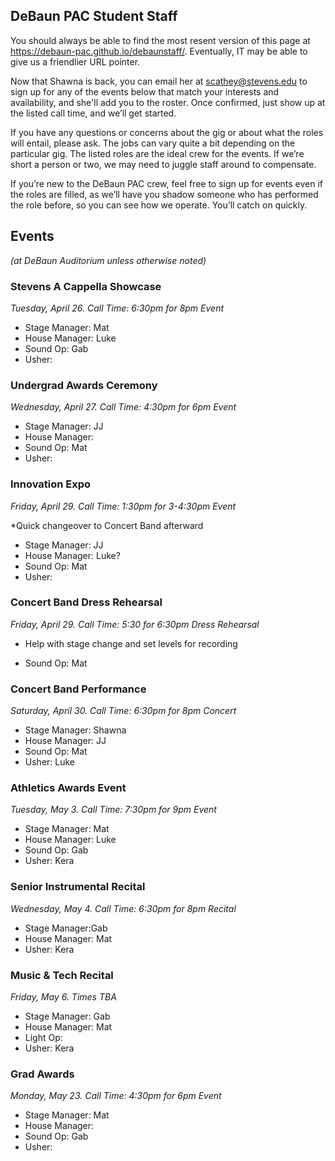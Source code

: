 ## DeBaun PAC Student Staff

You should always be able to find the most resent version of this page at <https://debaun-pac.github.io/debaunstaff/>. Eventually, IT may be able to give us a friendlier URL pointer.

Now that Shawna is back, you can email her at <scathey@stevens.edu>  to sign up for any of the events below that match your interests and availability, and she'll add you to the roster. Once confirmed, just show up at the listed call time, and we’ll get started.

If you have any questions or concerns about the gig or about what the roles will entail, please ask. The jobs can vary quite a bit depending on the particular gig. The listed roles are the ideal crew for the events. If we’re short a person or two, we may need to juggle staff around to compensate.

If you’re new to the DeBaun PAC crew, feel free to sign up for events even if the roles are filled, as we’ll have you shadow someone who has performed the role before, so you can see how we operate. You’ll catch on quickly.


## Events
*(at DeBaun Auditorium unless otherwise noted)*



### Stevens A Cappella Showcase
*Tuesday, April 26. Call Time: 6:30pm for 8pm Event*

- Stage Manager: Mat
- House Manager: Luke
- Sound Op: Gab
- Usher: 


### Undergrad Awards Ceremony 
*Wednesday, April 27. Call Time: 4:30pm for 6pm Event*

- Stage Manager: JJ
- House Manager: 
- Sound Op: Mat
- Usher: 


### Innovation Expo 
*Friday, April 29. Call Time: 1:30pm for 3-4:30pm Event*

*Quick changeover to Concert Band afterward

- Stage Manager: JJ
- House Manager: Luke?
- Sound Op: Mat
- Usher:


### Concert Band Dress Rehearsal
*Friday, April 29. Call Time: 5:30 for 6:30pm Dress Rehearsal*

* Help with stage change and set levels for recording

- Sound Op: Mat


### Concert Band Performance
*Saturday, April 30. Call Time: 6:30pm for 8pm Concert*

- Stage Manager: Shawna
- House Manager: JJ
- Sound Op: Mat
- Usher: Luke

### Athletics Awards Event 
*Tuesday, May 3. Call Time: 7:30pm for 9pm Event*

- Stage Manager: Mat
- House Manager: Luke
- Sound Op: Gab
- Usher: Kera


### Senior Instrumental Recital 
*Wednesday, May 4. Call Time: 6:30pm for 8pm Recital*

- Stage Manager:Gab
- House Manager: Mat
- Usher: Kera


### Music & Tech Recital 
*Friday, May 6. Times TBA*

- Stage Manager: Gab
- House Manager: Mat
- Light Op: 
- Usher: Kera


### Grad Awards
*Monday, May 23. Call Time: 4:30pm for 6pm Event*

- Stage Manager: Mat
- House Manager: 
- Sound Op: Gab
- Usher: 




